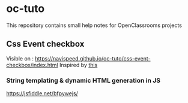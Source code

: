 # oc-tuto
This repository contains small help notes for OpenClassrooms projects

## Css Event checkbox

Visible on : https://navispeed.github.io/oc-tuto/css-event-checkbox/index.html 
Inspired by [this](https://github.com/you-dont-need/You-Dont-Need-JavaScript#twitter-heart-animation)

### String templating & dynamic HTML generation in JS

https://jsfiddle.net/bfpywejs/
